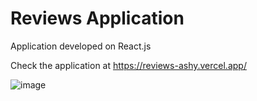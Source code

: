 # Reviews Application

Application developed on React.js

Check the application at https://reviews-ashy.vercel.app/

![image](https://user-images.githubusercontent.com/107784718/182288457-a3280da8-d6b1-43dd-9469-eb582286053b.png)
